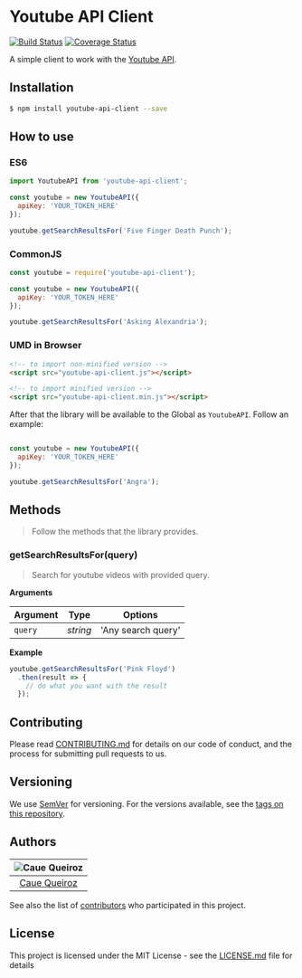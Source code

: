 # Youtube API Client

[![Build Status](https://travis-ci.org/cauequeiroz/youtube-api-client.svg?branch=master)](https://travis-ci.org/cauequeiroz/youtube-api-client) [![Coverage Status](https://coveralls.io/repos/github/cauequeiroz/youtube-api-client/badge.svg?branch=master)](https://coveralls.io/github/cauequeiroz/youtube-api-client?branch=master)

A simple client to work with the [Youtube API](https://developers.google.com/youtube/v3/getting-started).

## Installation

```sh
$ npm install youtube-api-client --save
```

## How to use

### ES6

```js
import YoutubeAPI from 'youtube-api-client';

const youtube = new YoutubeAPI({
  apiKey: 'YOUR_TOKEN_HERE'
});

youtube.getSearchResultsFor('Five Finger Death Punch');
```

### CommonJS

```js
const youtube = require('youtube-api-client');

const youtube = new YoutubeAPI({
  apiKey: 'YOUR_TOKEN_HERE'
});

youtube.getSearchResultsFor('Asking Alexandria');
```

### UMD in Browser

```html
<!-- to import non-minified version -->
<script src="youtube-api-client.js"></script>

<!-- to import minified version -->
<script src="youtube-api-client.min.js"></script>
```

After that the library will be available to the Global as `YoutubeAPI`. Follow an example:

```js

const youtube = new YoutubeAPI({
  apiKey: 'YOUR_TOKEN_HERE'
});

youtube.getSearchResultsFor('Angra');
```

## Methods

> Follow the methods that the library provides.

### getSearchResultsFor(query)

> Search for youtube videos with provided query.

**Arguments**

| Argument | Type    | Options           |
|----------|---------|-------------------|
|`query`   |*string* | 'Any search query'|


**Example**

```js
youtube.getSearchResultsFor('Pink Floyd')
  .then(result => {
    // do what you want with the result
  });
```

## Contributing

Please read [CONTRIBUTING.md](CONTRIBUTING.md) for details on our code of conduct, and the process for submitting pull requests to us.

## Versioning

We use [SemVer](http://semver.org/) for versioning. For the versions available, see the [tags on this repository](https://github.com/cauequeiroz/youtube-api-client/tags).

## Authors

| ![Caue Queiroz](https://avatars3.githubusercontent.com/u/8504348?s=150&u=cdaab7905b8964a3d2005bb67c09ad5bbd7f213b&v=4)|
|:---------------------:|
|  [Caue Queiroz](https://github.com/cauequeiroz/)   |

See also the list of [contributors](https://github.com/cauequeiroz/youtube-api-client/contributors) who participated in this project.

## License

This project is licensed under the MIT License - see the [LICENSE.md](LICENSE.md) file for details
